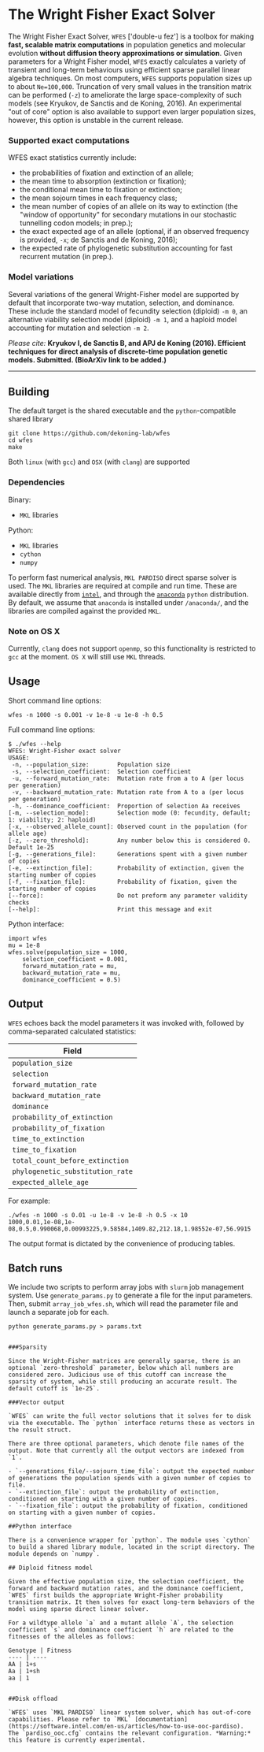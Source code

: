 # The Wright Fisher Exact Solver

The Wright Fisher Exact Solver, `WFES` ['double-u fez'] is a toolbox for making **fast, scalable matrix computations** in population genetics and molecular evolution **without diffusion theory approximations or simulation**. Given parameters for a Wright Fisher model, `WFES` exactly calculates a variety of transient and long-term behaviours using efficient sparse parallel linear algebra techniques. On most computers, `WFES` supports population sizes up to about `Ne=100,000`. Truncation of very small values in the transition matrix can be performed (`-z`) to ameliorate the large space-complexity of such models (see Kryukov, de Sanctis and de Koning, 2016). An experimental "out of core" option is also available to support even larger population sizes, however, this option is unstable in the current release.

### Supported exact computations

WFES exact statistics currently include:
* the probabilities of fixation and extinction of an allele;
* the mean time to absorption (extinction or fixation);
* the conditional mean time to fixation or extinction;
* the mean sojourn times in each frequency class;
* the mean number of copies of an allele on its way to extinction (the "window of opportunity" for secondary mutations in our stochastic tunnelling codon models; in prep.);
* the exact expected age of an allele (optional, if an observed frequency is provided, `-x`; de Sanctis and de Koning, 2016);
* the expected rate of phylogenetic substitution accounting for fast recurrent mutation (in prep.).

### Model variations

Several variations of the general Wright-Fisher model are supported by default that incorporate two-way mutation, selection, and dominance. These include the standard model of fecundity selection (diploid) `-m 0`, an alternative viability selection model (diploid) `-m 1`, and a haploid model accounting for mutation and selection `-m 2`.

*Please cite:* **Kryukov I, de Sanctis B, and APJ de Koning (2016). Efficient techniques for direct analysis of discrete-time population genetic models. Submitted. (BioArXiv link to be added.)**

---
## Building

The default target is the shared executable and the `python`-compatible shared library
```
git clone https://github.com/dekoning-lab/wfes
cd wfes
make
```

Both `linux` (with `gcc`) and `OSX` (with `clang`) are supported

### Dependencies

Binary:
* `MKL` libraries

Python:
* `MKL` libraries
* `cython`
* `numpy`

To perform fast numerical analysis, `MKL PARDISO` direct sparse solver is used. The `MKL` libraries are required at compile and run time. These are available directly from [`intel`](https://software.intel.com/en-us/intel-mkl), and through the [`anaconda`](https://www.continuum.io/downloads) `python` distribution. By default, we assume that `anaconda` is installed under `/anaconda/`, and the libraries are compiled against the provided `MKL`.

### Note on OS X

Currently, `clang` does not support `openmp`, so this functionality is restricted to `gcc` at the moment. `OS X` will still use `MKL` threads. 

## Usage

Short command line options:
```lang=bash
wfes -n 1000 -s 0.001 -v 1e-8 -u 1e-8 -h 0.5
```

Full command line options:
```lang=bash
$ ./wfes --help
WFES: Wright-Fisher exact solver
USAGE:
 -n, --population_size:        Population size
 -s, --selection_coefficient:  Selection coefficient
 -u, --forward_mutation_rate:  Mutation rate from a to A (per locus per generation)
 -v, --backward_mutation_rate: Mutation rate from A to a (per locus per generation)
 -h, --dominance_coefficient:  Proportion of selection Aa receives
[-m, --selection_mode]:        Selection mode (0: fecundity, default; 1: viability; 2: haploid)
[-x, --observed_allele_count]: Observed count in the population (for allele age)
[-z, --zero_threshold]:        Any number below this is considered 0. Default 1e-25
[-g, --generations_file]:      Generations spent with a given number of copies
[-e, --extinction_file]:       Probability of extinction, given the starting number of copies
[-f, --fixation_file]:         Probability of fixation, given the starting number of copies
[--force]:                     Do not preform any parameter validity checks
[--help]:                      Print this message and exit
```

Python interface:
```lang=python
import wfes
mu = 1e-8
wfes.solve(population_size = 1000,
    selection_coefficient = 0.001,
    forward_mutation_rate = mu,
    backward_mutation_rate = mu,
    dominance_coefficient = 0.5)
```

## Output

`WFES` echoes back the model parameters it was invoked with, followed by comma-separated calculated statistics:

|Field|
|---|
|`population_size`|
|`selection`|
|`forward_mutation_rate`|
|`backward_mutation_rate`|
|`dominance`|
|`probability_of_extinction`|
|`probability_of_fixation`|
|`time_to_extinction`|
|`time_to_fixation`|
|`total_count_before_extinction`|
|`phylogenetic_substitution_rate`|
|`expected_allele_age`|

For example:
```
./wfes -n 1000 -s 0.01 -u 1e-8 -v 1e-8 -h 0.5 -x 10
1000,0.01,1e-08,1e-08,0.5,0.990068,0.00993225,9.58584,1409.82,212.18,1.98552e-07,56.9915
```

The output format is dictated by the convenience of producing tables.

## Batch runs

We include two scripts to perform array jobs with `slurm` job management system. Use `generate_params.py` to generate a file for the input parameters. Then, submit `array_job_wfes.sh`, which will read the parameter file and launch a separate job for each. 

```lang=bash
python generate_params.py > params.txt


###Sparsity

Since the Wright-Fisher matrices are generally sparse, there is an optional `zero-threshold` parameter, below which all numbers are considered zero. Judicious use of this cutoff can increase the sparsity of system, while still producing an accurate result. The default cutoff is `1e-25`.

###Vector output

`WFES` can write the full vector solutions that it solves for to disk via the executable. The `python` interface returns these as vectors in the result struct.

There are three optional parameters, which denote file names of the output. Note that currently all the output vectors are indexed from `1`.

- `--generations_file/--sojourn_time_file`: output the expected number of generations the population spends with a given number of copies to file.
- `--extinction_file`: output the probability of extinction, conditioned on starting with a given number of copies.
- `--fixation_file`: output the probability of fixation, conditioned on starting with a given number of copies.

##Python interface

There is a convenience wrapper for `python`. The module uses `cython` to build a shared library module, located in the script directory. The module depends on `numpy`.

## Diploid fitness model

​Given the effective population size, the selection coefficient, the forward and backward mutation rates, and the dominance coefficient, `WFES` first builds the appropriate Wright-Fisher probability transition matrix. It then solves for exact long-term behaviors of the model using sparse direct linear solver.

For a wildtype allele `a` and a mutant allele `A`, the selection coefficient `s` and dominance coefficient `h` are related to the fitnesses of the alleles as follows:

Genotype | Fitness
---- | ----
AA | 1+s
Aa | 1+sh
aa | 1

​
##Disk offload

`WFES` uses `MKL PARDISO` linear system solver, which has out-of-core capabilities. Please refer to `MKL` [documentation](https://software.intel.com/en-us/articles/how-to-use-ooc-pardiso). The `pardiso_ooc.cfg` contains the relevant configuration. *Warning:* this feature is currently experimental.
